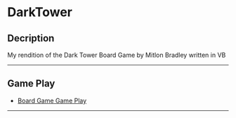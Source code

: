 # DarkTower

## Decription
My rendition of the Dark Tower Board Game by Mitlon Bradley written in VB

---

## Game Play
- [Board Game Game Play](http://well-of-souls.com/tower/dt_board.htm)
---
